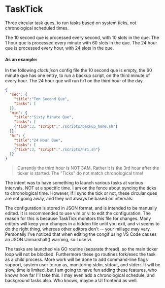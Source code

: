 # TaskTick

Three circular task ques, to run tasks based on system ticks, not chronological scheduled times.

The 10 second que is processed every second, with 10 slots in the que. The 1 hour que is processed every minute with 60 slots in the que. The 24 hour que is processed every hour, with 24 slots in the que.

#### As an example:

In the following *clock.json* config file the 10 second que is empty, the 60 minute que has one entry, to run a backup script, on the third minute of every hour. The 24 hour que will run hr1 on the third hour of the day.

~~~JSON
{
  "sec": {
    "title":"Ten Second Que", 
    "tasks": [
  ]},
  "min": {
    "title":"Sixty Minute Que", 
    "tasks": [
    {"tick":3, "script":"./scripts/backup_home.sh"}
  ]},
  "hr": {
    "title":"24 Hour Que", 
    "tasks": [
    {"tick":3, "script":"./scripts/hr1.sh"}
  ]}
}
~~~

> Currently the third hour is NOT 3AM.
> Rather it is the 3rd hour after the ticker is started.
The "Ticks" do not match chronological time!

The intent was to have something to launch various tasks at various intervals, NOT at a specific time. I am on the fence about syncing the ticks to chronological time. However, if I sync the tick or not, these circular ques are not going away, and they will always be based on intervals.

The configuration is stored in JSON format, and is intended to be manually edited. It is recommended to use vim or vi to edit the configuration. The reason for this is because TaskTick monitors this file for changes. Many editors will keep your changes in a hidden file until you exit, and vi seems to do the right thing, whereas other editors don't -- your millage may vary. Personally I've noticed that when editing the congif using VS Code causes an JSON.Unmarshall() warning, so I use vi.

The tasks are launched via GO routine (separate thread), so the main ticker loop will not be blocked. Furthermore these go routines fork/exec the task as a child process. More work will be done to add command-line flags support, system user to run as, monitoring stdin, stdout, and stderr. It will be slow, time is limited, but I am going to have fun adding these features, who knows how far I'll take this. I may even add a chronological schedule, and background tasks also. Who knows, maybe a UI frontend as well.
